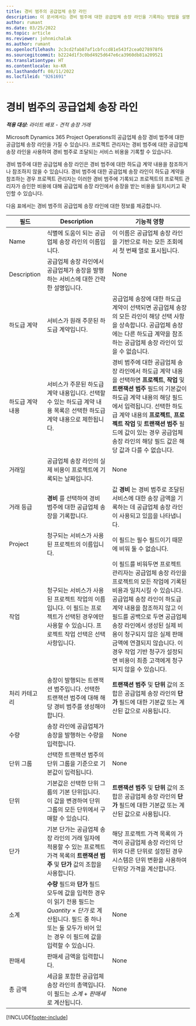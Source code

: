 ```yaml
---
title: 경비 범주의 공급업체 송장 라인
description: 이 문서에서는 경비 범주에 대한 공급업체 송장 라인을 기록하는 방법을 설명합니다.
author: rumant
ms.date: 03/25/2022
ms.topic: article
ms.reviewer: johnmichalak
ms.author: rumant
ms.openlocfilehash: 2c3cd2fab87af1cbfccd81e543f2cea0278978f6
ms.sourcegitcommit: b2224d1f3c0bd4925d647e6ca3960db81a209521
ms.translationtype: HT
ms.contentlocale: ko-KR
ms.lasthandoff: 08/11/2022
ms.locfileid: "9261691"
---
```

# <a name="vendor-invoice-lines-for-expense-categories"></a>경비 범주의 공급업체 송장 라인

_**적용 대상:** 라이트 배포 - 견적 송장 거래_

Microsoft Dynamics 365 Project Operations의 공급업체 송장 경비 범주에 대한 공급업체 송장 라인을 가질 수 있습니다. 프로젝트 관리자는 경비 범주에 대한 공급업체 송장 라인을 사용하여 경비 범주로 조달되는 서비스 비용을 기록할 수 있습니다.

경비 범주에 대한 공급업체 송장 라인은 경비 범주에 대한 하도급 계약 내용을 참조하거나 참조하지 않을 수 있습니다. 경비 범주에 대한 공급업체 송장 라인이 하도급 계약을 참조하는 경우 프로젝트 관리자는 이러한 경비 범주에 기록되고 프로젝트의 프로젝트 관리자가 승인한 비용에 대해 공급업체 송장 라인에서 송장을 받는 비용을 일치시키고 확인할 수 있습니다.

다음 표에서는 경비 범주의 공급업체 송장 라인에 대한 정보를 제공합니다.

| 필드 | Description | 기능적 영향 |
| --- | --- | --- |
| Name | 식별에 도움이 되는 공급업체 송장 라인의 이름입니다. | 이 이름은 공급업체 송장 라인을 기반으로 하는 모든 조회에서 첫 번째 열로 표시됩니다. |
| Description | 공급업체 송장 라인에서 공급업체가 송장을 발행하는 서비스에 대한 간략한 설명입니다. | None |
| 하도급 계약 | 서비스가 원래 주문된 하도급 계약입니다. | 공급업체 송장에 대한 하도급 계약이 선택되면 공급업체 송장의 모든 라인이 해당 선택 사항을 상속합니다. 공급업체 송장에는 다른 하도급 계약을 참조하는 공급업체 송장 라인이 있을 수 없습니다. |
| 하도급 계약 내용 | 서비스가 주문된 하도급 계약 내용입니다. 선택할 수 있는 하도급 계약 내용 목록은 선택한 하도급 계약 내용으로 제한됩니다. | 경비 범주에 대한 공급업체 송장 라인에서 하도급 계약 내용을 선택하면 **프로젝트**, **작업** 및 **트랜잭션 범주** 필드의 기본값이 하도급 계약 내용의 해당 필드에서 입력됩니다. 선택한 하도급 계약 내용의 **프로젝트**, **프로젝트 작업** 및 **트랜잭션 범주** 필드에 값이 있는 경우 공급업체 송장 라인의 해당 필드 값은 해당 값과 다를 수 없습니다. |
| 거래일 | 공급업체 송장 라인의 실제 비용이 프로젝트에 기록되는 날짜입니다. |None |
| 거래 등급 | **경비** 를 선택하여 경비 범주에 대한 공급업체 송장을 기록합니다. | 값 **경비** 는 경비 범주로 조달된 서비스에 대한 송장 금액을 기록하는 데 공급업체 송장 라인이 사용되고 있음을 나타냅니다. |
| Project | 청구되는 서비스가 사용된 프로젝트의 이름입니다. | 이 필드는 필수 필드이기 때문에 비워 둘 수 없습니다. |
| 작업 | 청구되는 서비스가 사용된 프로젝트 작업의 이름입니다. 이 필드는 프로젝트가 선택된 경우에만 사용할 수 있습니다. 프로젝트 작업 선택은 선택 사항입니다. | 이 필드를 비워두면 프로젝트 관리자는 공급업체 송장 라인을 프로젝트의 모든 작업에 기록된 비용과 일치시킬 수 있습니다. 공급업체 송장 라인이 하도급 계약 내용을 참조하지 않고 이 필드를 공백으로 두면 공급업체 송장 라인에서 생성된 실제 비용이 청구되지 않은 실제 판매 금액에 연결되지 않습니다. 이 경우 작업 기반 청구가 설정되면 비용이 최종 고객에게 청구되지 않을 수 있습니다. |
| 처리 카테고리 | 송장이 발행되는 트랜잭션 범주입니다. 선택한 트랜잭션 범주에 대해 해당 경비 범주를 생성해야 합니다. | **트랜잭션 범주** 및 **단위** 값의 조합은 공급업체 송장 라인의 **단가** 필드에 대한 기본값 또는 계산된 값으로 사용됩니다. |
| 수량 | 송장 라인에 공급업체가 송장을 발행하는 수량을 입력합니다. |None|
| 단위 그룹 | 선택한 트랜잭션 범주의 단위 그룹을 기준으로 기본값이 입력됩니다. | None |
| 단위 | 기본값은 선택한 단위 그룹의 기본 단위입니다. 이 값을 변경하여 단위 그룹의 모든 단위에서 구매할 수 있습니다. | **트랜잭션 범주** 및 **단위** 값의 조합은 공급업체 송장 라인의 **단가** 필드에 대한 기본값 또는 계산된 값으로 사용됩니다. |
| 단가 | 기본 단가는 공급업체 송장 라인의 거래 일자에 적용할 수 있는 프로젝트 가격 목록의 **트랜잭션 범주** 및 **단가** 값의 조합을 사용합니다. | 해당 프로젝트 가격 목록의 가격이 공급업체 송장 라인의 단위와 다른 단위로 설정된 경우 시스템은 단위 변환을 사용하여 단위당 가격을 계산합니다. |
| 소계 | **수량** 필드와 **단가** 필드 모두에 값을 입력한 경우 이 읽기 전용 필드는 *Quantity* &times; *단가* 로 계산됩니다. 필드 중 하나 또는 둘 모두가 비어 있는 경우 이 필드에 값을 입력할 수 있습니다.| None |
| 판매세 | 판매세 금액을 입력합니다. | None |
| 총 금액 | 세금을 포함한 공급업체 송장 라인의 총액입니다. 이 필드는 *소계*  +  *판매세* 로 계산됩니다. | None |

[!INCLUDE[footer-include](../../includes/footer-banner.md)]
